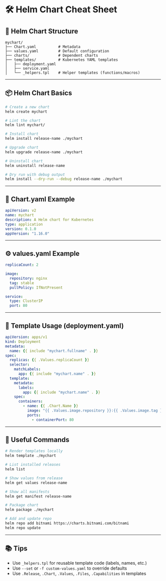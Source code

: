 # 🛠️ Helm Chart Cheat Sheet

## 📁 Helm Chart Structure

```
mychart/
├── Chart.yaml          # Metadata
├── values.yaml         # Default configuration
├── charts/             # Dependent charts
├── templates/          # Kubernetes YAML templates
│   ├── deployment.yaml
│   ├── service.yaml
│   └── _helpers.tpl    # Helper templates (functions/macros)
```

---

## 📦 Helm Chart Basics

```bash
# Create a new chart
helm create mychart

# Lint the chart
helm lint mychart/

# Install chart
helm install release-name ./mychart

# Upgrade chart
helm upgrade release-name ./mychart

# Uninstall chart
helm uninstall release-name

# Dry run with debug output
helm install --dry-run --debug release-name ./mychart
```

---

## 🧾 Chart.yaml Example

```yaml
apiVersion: v2
name: mychart
description: A Helm chart for Kubernetes
type: application
version: 0.1.0
appVersion: "1.16.0"
```

---

## ⚙️ values.yaml Example

```yaml
replicaCount: 2

image:
  repository: nginx
  tag: stable
  pullPolicy: IfNotPresent

service:
  type: ClusterIP
  port: 80
```

---

## 🧩 Template Usage (deployment.yaml)

```yaml
apiVersion: apps/v1
kind: Deployment
metadata:
  name: {{ include "mychart.fullname" . }}
spec:
  replicas: {{ .Values.replicaCount }}
  selector:
    matchLabels:
      app: {{ include "mychart.name" . }}
  template:
    metadata:
      labels:
        app: {{ include "mychart.name" . }}
    spec:
      containers:
        - name: {{ .Chart.Name }}
          image: "{{ .Values.image.repository }}:{{ .Values.image.tag }}"
          ports:
            - containerPort: 80
```

---

## 🔧 Useful Commands

```bash
# Render templates locally
helm template ./mychart

# List installed releases
helm list

# Show values from release
helm get values release-name

# Show all manifests
helm get manifest release-name

# Package chart
helm package ./mychart

# Add and update repo
helm repo add bitnami https://charts.bitnami.com/bitnami
helm repo update
```

---

## 📚 Tips

- Use `_helpers.tpl` for reusable template code (labels, names, etc.)
- Use `--set` or `-f custom-values.yaml` to override defaults
- Use `.Release`, `.Chart`, `.Values`, `.Files`, `.Capabilities` in templates